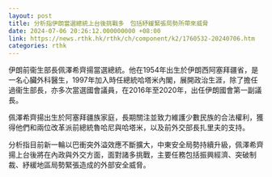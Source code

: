 ```yaml
---
layout: post
title: 分析指伊朗當選總統上台後挑戰多　包括紓緩緊張局勢所帶來威脅
date: 2024-07-06 20:26:12.000000000 +08:00
link: https://news.rthk.hk/rthk/ch/component/k2/1760532-20240706.htm
categories: rthk
---
```


伊朗前衞生部長佩澤希齊揚當選總統。他在1954年出生於伊朗西阿塞拜疆省，是一名心臟外科醫生，1997年加入時任總統哈塔米內閣，展開政治生涯，除了擔任過衞生部長，亦多次當選國會議員，在2016年至2020年，出任伊朗國會第一副議長。

佩澤希齊揚出生於阿塞拜疆族家庭，長期關注並致力維護少數民族的合法權利，獲得他們和兩位改革派前總統魯哈尼與哈塔米，以及前外交部長扎里夫的支持。

分析指目前新一輪以巴衝突外溢效應不斷擴大，中東安全局勢持續升級，佩澤希齊揚上台後將在內政與外交方面，面對諸多挑戰，主要任務包括振興經濟、突破制裁、紓緩地區局勢緊張造成的外部安全威脅。
